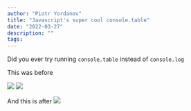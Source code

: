 ```yaml
---
author: "Piotr Yordanov"
title: "Javascript's super cool console.table"
date: "2022-03-27"
description: ""
tags:
---
```


Did you ever try running `console.table` instead of `console.log`

This was before

![](Attachments/Pasted%20image%2020220327203858.png)
![](Pasted%20image%2020220327203858.png)

And this is after
![](Pasted%20image%2020220327203913.png)